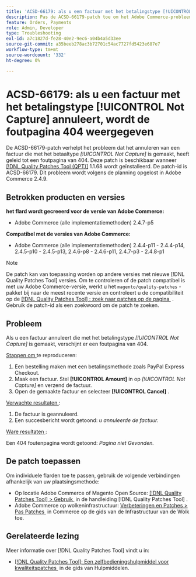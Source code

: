 ```yaml
---
title: 'ACSD-66179: als u een factuur met het betalingstype [!UICONTROL Not Capture] annuleert, wordt de foutpagina 404 weergegeven'
description: Pas de ACSD-66179-patch toe om het Adobe Commerce-probleem op te lossen, waarbij het annuleren van een factuur met het betaaltype [!UICONTROL Not Capture] tot een foutpagina van 404 heeft geleid.
feature: Orders, Payments
role: Admin, Developer
type: Troubleshooting
exl-id: a7c1827d-fe28-40e2-9ec6-a04b4a5d33ee
source-git-commit: a35beeb278ac3b72701c54ac7727fd5423e687e7
workflow-type: tm+mt
source-wordcount: '332'
ht-degree: 0%

---
```


# ACSD-66179: als u een factuur met het betalingstype [!UICONTROL Not Capture] annuleert, wordt de foutpagina 404 weergegeven

De ACSD-66179-patch verhelpt het probleem dat het annuleren van een factuur die met het betaaltype *[!UICONTROL Not Capture]* is gemaakt, heeft geleid tot een foutpagina van 404. Deze patch is beschikbaar wanneer [[!DNL Quality Patches Tool (QPT)]](/help/tools/quality-patches-tool/quality-patches-tool-to-self-serve-quality-patches.md) 1.1.68 wordt geïnstalleerd. De patch-id is ACSD-66179. Dit probleem wordt volgens de planning opgelost in Adobe Commerce 2.4.9.

## Betrokken producten en versies

**het flard wordt gecreeerd voor de versie van Adobe Commerce:**

* Adobe Commerce (alle implementatiemethoden) 2.4.7-p5

**Compatibel met de versies van Adobe Commerce:**

* Adobe Commerce (alle implementatiemethoden) 2.4.4-p11 - 2.4.4-p14, 2.4.5-p10 - 2.4.5-p13, 2.4.6-p8 - 2.4.6-p11, 2.4.7-p3 - 2.4.8-p1

>[!NOTE]
>
>De patch kan van toepassing worden op andere versies met nieuwe [!DNL Quality Patches Tool] versies. Om te controleren of de patch compatibel is met uw Adobe Commerce-versie, werkt u het `magento/quality-patches` -pakket bij naar de meest recente versie en controleert u de compatibiliteit op de [[!DNL Quality Patches Tool] : zoek naar patches op de pagina &#x200B;](https://experienceleague.adobe.com/tools/commerce-quality-patches/index.html?lang=nl-NL) . Gebruik de patch-id als een zoekwoord om de patch te zoeken.

## Probleem

Als u een factuur annuleert die met het betalingstype *[!UICONTROL Not Capture]* is gemaakt, verschijnt er een foutpagina van 404.

<u> Stappen om </u> te reproduceren:

1. Een bestelling maken met een betalingsmethode zoals PayPal Express Checkout.
1. Maak een factuur. Stel **[!UICONTROL Amount]** in op *[!UICONTROL Not Capture]* en verzend de factuur.
1. Open de gemaakte factuur en selecteer **[!UICONTROL Cancel]** .

<u> Verwachte resultaten </u>:

1. De factuur is geannuleerd.
1. Een succesbericht wordt getoond: *u annuleerde de factuur.*

<u> Ware resultaten </u>:

Een 404 foutenpagina wordt getoond: *Pagina niet Gevonden.*

## De patch toepassen

Om individuele flarden toe te passen, gebruik de volgende verbindingen afhankelijk van uw plaatsingsmethode:

* Op locatie Adobe Commerce of Magento Open Source: [[!DNL Quality Patches Tool] > Gebruik &#x200B;](/help/tools/quality-patches-tool/usage.md) in de handleiding [!DNL Quality Patches Tool] .
* Adobe Commerce op wolkeninfrastructuur: [&#x200B; Verbeteringen en Patches > Pas Patches &#x200B;](https://experienceleague.adobe.com/docs/commerce-cloud-service/user-guide/develop/upgrade/apply-patches.html?lang=nl-NL) in Commerce op de gids van de Infrastructuur van de Wolk toe.

## Gerelateerde lezing

Meer informatie over [!DNL Quality Patches Tool] vindt u in:

* [[!DNL Quality Patches Tool]: Een zelfbedieningshulpmiddel voor kwaliteitspatches &#x200B;](/help/tools/quality-patches-tool/quality-patches-tool-to-self-serve-quality-patches.md) in de gids van Hulpmiddelen.
